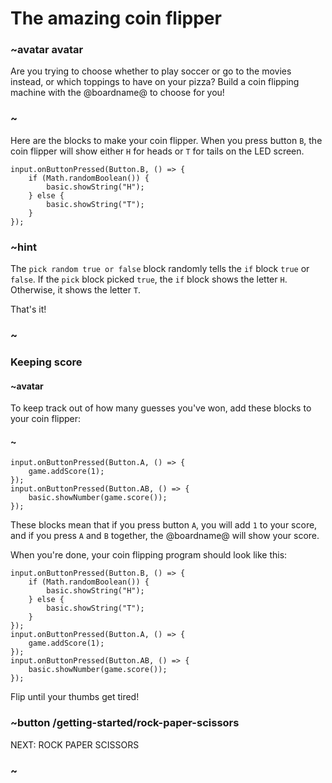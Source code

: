 # The amazing coin flipper

### ~avatar avatar

Are you trying to choose whether to play soccer or go to the movies
instead, or which toppings to have on your pizza?  Build a coin
flipping machine with the @boardname@ to choose for you!

### ~

Here are the blocks to make your coin flipper.  When you press button
`B`, the coin flipper will show either `H` for heads or `T` for tails
on the LED screen.

```blocks
input.onButtonPressed(Button.B, () => {
    if (Math.randomBoolean()) {
        basic.showString("H");
    } else {
        basic.showString("T");
    }
});
```
### ~hint

The ``pick random true or false`` block randomly tells the ``if``
block `true` or `false`.  If the ``pick`` block picked `true`, the
``if`` block shows the letter `H`. Otherwise, it shows the letter `T`.

That's it!

### ~

### Keeping score

#### ~avatar

To keep track out of how many guesses you've won,
add these blocks to your coin flipper:

#### ~

```blocks
input.onButtonPressed(Button.A, () => {
    game.addScore(1);
});
input.onButtonPressed(Button.AB, () => {
    basic.showNumber(game.score());
});
```

These blocks mean that if you press button `A`, you will add `1` to
your score, and if you press `A` and `B` together, the @boardname@ will
show your score.

When you're done, your coin flipping program should look like this:

```blocks
input.onButtonPressed(Button.B, () => {
    if (Math.randomBoolean()) {
        basic.showString("H");
    } else {
        basic.showString("T");
    }
});
input.onButtonPressed(Button.A, () => {
    game.addScore(1);
});
input.onButtonPressed(Button.AB, () => {
    basic.showNumber(game.score());
});
```

Flip until your thumbs get tired!

### ~button /getting-started/rock-paper-scissors
NEXT: ROCK PAPER SCISSORS
### ~
